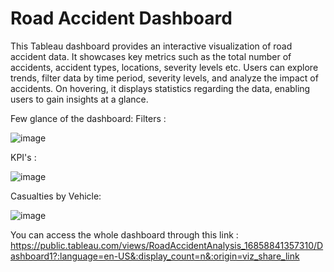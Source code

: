 # Road Accident Dashboard
This Tableau dashboard provides an interactive visualization of road accident data. It showcases key metrics such as the total number of accidents, accident types, locations, severity levels etc. Users can explore trends, filter data by time period, severity levels, and analyze the impact of accidents. On hovering, it displays statistics regarding the data, enabling users to gain insights at a glance.

Few glance of the dashboard:
Filters :

![image](https://github.com/HarshitBajeta/Road_Accident_Dashboard-/assets/86832339/f003f72f-fef0-4e5d-8b1a-8c970e00548c)

KPI's :

![image](https://github.com/HarshitBajeta/Road_Accident_Dashboard-/assets/86832339/85b711ce-a11c-4495-b71f-7b3e25832a67)

Casualties by Vehicle:

![image](https://github.com/HarshitBajeta/Road_Accident_Dashboard-/assets/86832339/006e1a9c-0cc0-4682-8094-30fa60631b66)


You can access the whole dashboard through this link : https://public.tableau.com/views/RoadAccidentAnalysis_16858841357310/Dashboard1?:language=en-US&:display_count=n&:origin=viz_share_link
